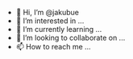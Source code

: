 - 👋 Hi, I’m @jakubue
- 👀 I’m interested in ...
- 🌱 I’m currently learning ...
- 💞️ I’m looking to collaborate on ...
- 📫 How to reach me ...

<!---
jakubue/jakubue is a ✨ special ✨ repository because its `README.md` (this file) appears on your GitHub profile.
You can click the Preview link to take a look at your changes.
--->
